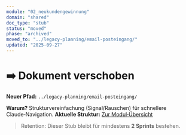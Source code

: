 ```yaml
---
module: "02_neukundengewinnung"
domain: "shared"
doc_type: "stub"
status: "moved"
phase: "archived"
moved_to: "../legacy-planning/email-posteingang/"
updated: "2025-09-27"
---
```


# ➡️ Dokument verschoben

**Neuer Pfad:** `../legacy-planning/email-posteingang/`

**Warum?** Strukturvereinfachung (Signal/Rauschen) für schnellere Claude‑Navigation.
**Aktuelle Struktur:** [Zur Modul‑Übersicht](../_index.md)

> Retention: Dieser Stub bleibt für mindestens **2 Sprints** bestehen.